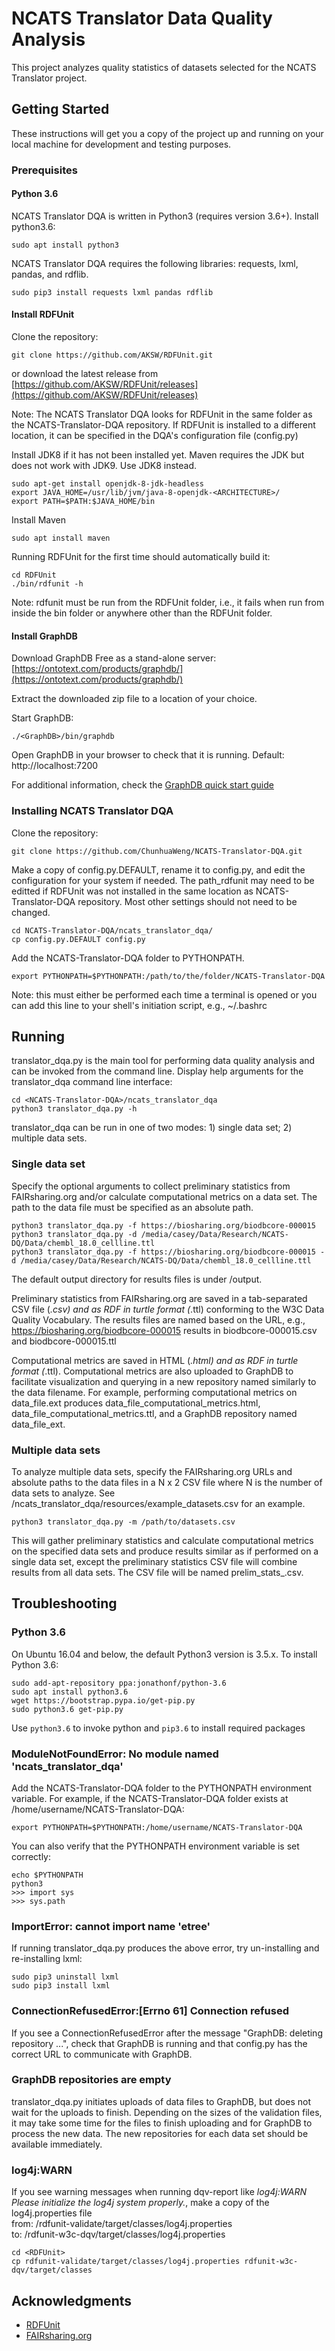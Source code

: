 # NCATS Translator Data Quality Analysis

This project analyzes quality statistics of datasets selected for the NCATS Translator project.

## Getting Started

These instructions will get you a copy of the project up and running on your local machine for development and testing purposes.

### Prerequisites

#### Python 3.6

NCATS Translator DQA is written in Python3 (requires version 3.6+). Install python3.6:

```
sudo apt install python3
```

NCATS Translator DQA requires the following libraries: requests, lxml, pandas, and rdflib.

```
sudo pip3 install requests lxml pandas rdflib
```

#### Install RDFUnit

Clone the repository:

```
git clone https://github.com/AKSW/RDFUnit.git
```

or download the latest release from [https://github.com/AKSW/RDFUnit/releases](https://github.com/AKSW/RDFUnit/releases)  

Note: The NCATS Translator DQA looks for RDFUnit in the same folder as the NCATS-Translator-DQA repository. If RDFUnit is installed to a different location, it can be specified in the DQA's configuration file (config.py)

Install JDK8 if it has not been installed yet. Maven requires the JDK but does not work with JDK9. Use JDK8 instead.  
```
sudo apt-get install openjdk-8-jdk-headless  
export JAVA_HOME=/usr/lib/jvm/java-8-openjdk-<ARCHITECTURE>/  
export PATH=$PATH:$JAVA_HOME/bin
```

Install Maven  
```
sudo apt install maven
```

Running RDFUnit for the first time should automatically build it:  
```
cd RDFUnit  
./bin/rdfunit -h
```

Note: rdfunit must be run from the RDFUnit folder, i.e., it fails when run from inside the bin folder or anywhere other than the RDFUnit folder.

#### Install GraphDB

Download GraphDB Free as a stand-alone server: [https://ontotext.com/products/graphdb/](https://ontotext.com/products/graphdb/)

Extract the downloaded zip file to a location of your choice.

Start GraphDB:  
```
./<GraphDB>/bin/graphdb
```

Open GraphDB in your browser to check that it is running. Default: http://localhost:7200

For additional information, check the [GraphDB quick start guide](http://graphdb.ontotext.com/documentation/free/quick-start-guide.html#run-graphdb-as-a-stand-alone-server)

### Installing NCATS Translator DQA

Clone the repository:  
```
git clone https://github.com/ChunhuaWeng/NCATS-Translator-DQA.git
```

Make a copy of config.py.DEFAULT, rename it to config.py, and edit the configuration for your system if needed. The path\_rdfunit may need to be editted if RDFUnit was not installed in the same location as NCATS-Translator-DQA repository. Most other settings should not need to be changed.  
```
cd NCATS-Translator-DQA/ncats_translator_dqa/  
cp config.py.DEFAULT config.py
```

Add the NCATS-Translator-DQA folder to PYTHONPATH.  
```
export PYTHONPATH=$PYTHONPATH:/path/to/the/folder/NCATS-Translator-DQA
```
Note: this must either be performed each time a terminal is opened or you can add this line to your shell's initiation script, e.g., ~/.bashrc

## Running 

translator\_dqa.py is the main tool for performing data quality analysis and can be invoked from the command line. Display help arguments for the translator\_dqa command line interface:

```
cd <NCATS-Translator-DQA>/ncats_translator_dqa
python3 translator_dqa.py -h
```

translator\_dqa can be run in one of two modes: 1) single data set; 2) multiple data sets.

### Single data set

Specify the optional arguments to collect preliminary statistics from FAIRsharing.org and/or calculate computational metrics on a data set. The path to the data file must be specified as an absolute path. 

```
python3 translator_dqa.py -f https://biosharing.org/biodbcore-000015 
python3 translator_dqa.py -d /media/casey/Data/Research/NCATS-DQ/Data/chembl_18.0_cellline.ttl
python3 translator_dqa.py -f https://biosharing.org/biodbcore-000015 -d /media/casey/Data/Research/NCATS-DQ/Data/chembl_18.0_cellline.ttl
```

The default output directory for results files is under <NCATS-Translator-DQA>/output. 

Preliminary statistics from FAIRsharing.org are saved in a tab-separated CSV file (*.csv) and as RDF in turtle format (*.ttl) conforming to the W3C Data Quality Vocabulary. The results files are named based on the URL, e.g., https://biosharing.org/biodbcore-000015 results in biodbcore-000015.csv and biodbcore-000015.ttl

Computational metrics are saved in HTML (*.html) and as RDF in turtle format (*.ttl). Computational metrics are also uploaded to GraphDB to facilitate visualization and querying in a new repository named similarly to the data filename. For example, performing computational metrics on data\_file.ext produces data\_file\_computational\_metrics.html, data\_file\_computational\_metrics.ttl, and a GraphDB repository named data\_file\_ext.

### Multiple data sets

To analyze multiple data sets, specify the FAIRsharing.org URLs and absolute paths to the data files in a N x 2 CSV file where N is the number of data sets to analyze. See <NCATS-Translator-DQA>/ncats\_translator\_dqa/resources/example\_datasets.csv for an example. 

```
python3 translator_dqa.py -m /path/to/datasets.csv
```

This will gather preliminary statistics and calculate computational metrics on the specified data sets and produce results similar as if performed on a single data set, except the preliminary statistics CSV file will combine results from all data sets. The CSV file will be named prelim\_stats\_<timestamp>.csv. 

## Troubleshooting

### Python 3.6

On Ubuntu 16.04 and below, the default Python3 version is 3.5.x. To install Python 3.6:

```
sudo add-apt-repository ppa:jonathonf/python-3.6  
sudo apt install python3.6  
wget https://bootstrap.pypa.io/get-pip.py  
sudo python3.6 get-pip.py
```

Use ```python3.6``` to invoke python and ```pip3.6``` to install required packages

### ModuleNotFoundError: No module named 'ncats_translator_dqa'

Add the NCATS-Translator-DQA folder to the PYTHONPATH environment variable. For example, if the NCATS-Translator-DQA folder exists at /home/username/NCATS-Translator-DQA:

```
export PYTHONPATH=$PYTHONPATH:/home/username/NCATS-Translator-DQA
```

You can also verify that the PYTHONPATH environment variable is set correctly:

```
echo $PYTHONPATH
python3
>>> import sys
>>> sys.path
```

### ImportError: cannot import name 'etree'

If running translator\_dqa.py produces the above error, try un-installing and re-installing lxml:

```
sudo pip3 uninstall lxml  
sudo pip3 install lxml
```

### ConnectionRefusedError:[Errno 61] Connection refused

If you see a ConnectionRefusedError after the message "GraphDB: deleting repository ...", check that GraphDB is running and that config.py has the correct URL to communicate with GraphDB. 

### GraphDB repositories are empty

translator_dqa.py initiates uploads of data files to GraphDB, but does not wait for the uploads to finish. Depending on the sizes of the validation files, it may take some time for the files to finish uploading and for GraphDB to process the new data. The new repositories for each data set should be available immediately. 

### log4j:WARN

If you see warning messages when running dqv-report like _log4j:WARN Please initialize the log4j system properly._, make a copy of the log4j.properties file  
from: <RDFUnit>/rdfunit-validate/target/classes/log4j.properties  
to: <RDFUnit>/rdfunit-w3c-dqv/target/classes/log4j.properties  
```
cd <RDFUnit>
cp rdfunit-validate/target/classes/log4j.properties rdfunit-w3c-dqv/target/classes
```

## Acknowledgments

* [RDFUnit](http://aksw.org/Projects/RDFUnit.html)
* [FAIRsharing.org](http://FAIRsharing.org)
